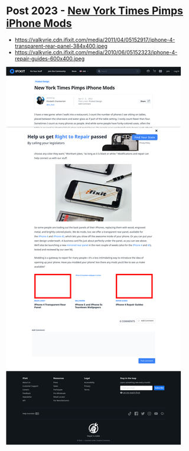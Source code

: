 # Post 2023 - [New York Times Pimps iPhone Mods](https://www.ifixit.com/News/2023/new-york-times-pimps-iphone-mods)

- https://valkyrie.cdn.ifixit.com/media/2011/04/05152917/iphone-4-transparent-rear-panel-384x400.jpeg
- https://valkyrie.cdn.ifixit.com/media/2010/06/05152323/iphone-4-repair-guides-600x400.jpeg

![screencap](screenshots/6d86aaaf-1fb5-4b8a-a68d-5a759649421d.png)
